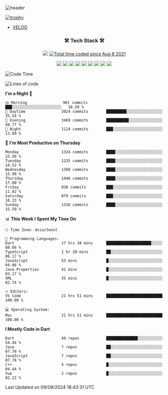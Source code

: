 <!--
**Ohgyuchan/Ohgyuchan** is a ✨ _special_ ✨ repository because its `README.md` (this file) appears on your GitHub profile.

Here are some ideas to get you started:

- 🔭 I’m currently working on ...
- 🌱 I’m currently learning ...
- 👯 I’m looking to collaborate on ...
- 🤔 I’m looking for help with ...
- 💬 Ask me about ...
- 📫 How to reach me: ...
- 😄 Pronouns: ...
- ⚡ Fun fact: ...
-->
![header](https://capsule-render.vercel.app/api?type=soft&color=auto&height=150&section=header&text=Ohgyuchan&fontSize=80&animation=twinkling)

[![trophy](https://github-profile-trophy.vercel.app/?username=Ohgyuchan&column=-1)](https://github.com/ryo-ma/github-profile-trophy)

<!-- ### Hi there 👋 -->
  * [VELOG](https://velog.io/@terman)



<h3 align="center"><b>🛠 Tech Stack 🛠</b></h3>

<p align="center">
<a href="https://hits.seeyoufarm.com"><img src="https://hits.seeyoufarm.com/api/count/incr/badge.svg?url=https%3A%2F%2Fgithub.com%2FOhgyuchan&count_bg=%2379C83D&title_bg=%23555555&icon=&icon_color=%23E7E7E7&title=visitors+%F0%9F%99%8C&edge_flat=false"/></a> <a href="https://wakatime.com/@9d35e6a9-2400-4e9b-b741-9597e6de1373"><img src="https://wakatime.com/badge/user/9d35e6a9-2400-4e9b-b741-9597e6de1373.svg" alt="Total time coded since Aug 8 2021" /></a></p>


<p align="center">
<img src="https://img.shields.io/badge/HTML5-E34F26?style=flat-square&logo=HTML5&logoColor=white"/></a>
<img src="https://img.shields.io/badge/CSS3-1572B6?style=flat-square&logo=CSS3&logoColor=white"/></a>
<img src="https://img.shields.io/badge/JavaScript-F7DF1E?style=flat-square&logo=JavaScript&logoColor=white"/></a>
<!-- <img src="https://img.shields.io/badge/Node.js-339933?style=flat-square&logo=Node.js&logoColor=white"/></a> &nbsp -->
<img src="https://img.shields.io/badge/Android-3DDC84?style=flat-square&logo=Android&logoColor=white"/></a> 
<img src="https://img.shields.io/badge/Flutter-02569B?style=flat-square&logo=Flutter&logoColor=white"></a> 
<img src="https://img.shields.io/badge/Dart-0175C2?style=flat-square&logo=Dart&logoColor=white"></a> 
<!-- <img src="https://img.shields.io/badge/R-0175C2?style=flat-square&logo=R&logoColor=white"></a> &nbsp -->
<!-- <img src="https://img.shields.io/badge/MongoDB-47A248?style=flat-square&logo=MongoDB&logoColor=white"/></a> &nbsp -->
<!-- <img src="https://img.shields.io/badge/MySQL-4479A1?style=flat-square&logo=MySQL&logoColor=white"/></a> &nbsp -->
<img src="https://img.shields.io/badge/c++-00599C?style=flat-square&logo=c%2B%2B&logoColor=white"/></a> 
<img src="https://img.shields.io/badge/python-0175C2?style=flat-square&logo=python&logoColor=white"></a> 
<img src="https://img.shields.io/badge/github-181717?style=flat-square&logo=github&logoColor=white"></a> 
<!-- <img src="https://img.shields.io/badge/unity-FCC624?style=flat-square&logo=unity&logoColor=black"></a>  -->
<!-- <img src="https://img.shields.io/badge/Amazon AWS-232F3E?style=flat-square&logo=Amazon%20AWS&logoColor=white"/></a> &nbsp -->
</p></b>

<!-- <h3 align="center"><b>⚡️ Stats ⚡️</b></h3> -->

<!-- ![Terman's GitHub stats](https://github-readme-stats.vercel.app/api?username=Ohgyuchan&count_private=true&show_icons=true&theme=buefy) -->
  
<!--START_SECTION:waka-->
![Code Time](http://img.shields.io/badge/Code%20Time-2%2C151%20hrs%2014%20mins-blue)

![Lines of code](https://img.shields.io/badge/From%20Hello%20World%20I%27ve%20Written-30.2%20million%20lines%20of%20code-blue)

**I'm a Night 🦉** 

```text
🌞 Morning                901 commits         ███░░░░░░░░░░░░░░░░░░░░░░   10.59 % 
🌆 Daytime                3024 commits        █████████░░░░░░░░░░░░░░░░   35.54 % 
🌃 Evening                3469 commits        ██████████░░░░░░░░░░░░░░░   40.77 % 
🌙 Night                  1114 commits        ███░░░░░░░░░░░░░░░░░░░░░░   13.09 % 
```
📅 **I'm Most Productive on Thursday** 

```text
Monday                   1324 commits        ████░░░░░░░░░░░░░░░░░░░░░   15.56 % 
Tuesday                  1235 commits        ████░░░░░░░░░░░░░░░░░░░░░   14.52 % 
Wednesday                1360 commits        ████░░░░░░░░░░░░░░░░░░░░░   15.98 % 
Thursday                 1446 commits        ████░░░░░░░░░░░░░░░░░░░░░   17.00 % 
Friday                   938 commits         ███░░░░░░░░░░░░░░░░░░░░░░   11.02 % 
Saturday                 879 commits         ███░░░░░░░░░░░░░░░░░░░░░░   10.33 % 
Sunday                   1326 commits        ████░░░░░░░░░░░░░░░░░░░░░   15.59 % 
```


📊 **This Week I Spent My Time On** 

```text
🕑︎ Time Zone: Asia/Seoul

💬 Programming Languages: 
Dart                     17 hrs 38 mins      ████████████████████░░░░░   80.66 % 
TypeScript               1 hr 20 mins        ██░░░░░░░░░░░░░░░░░░░░░░░   06.17 % 
JavaScript               53 mins             █░░░░░░░░░░░░░░░░░░░░░░░░   04.06 % 
Java Properties          41 mins             █░░░░░░░░░░░░░░░░░░░░░░░░   03.17 % 
XML                      35 mins             █░░░░░░░░░░░░░░░░░░░░░░░░   02.74 % 

🔥 Editors: 
VS Code                  21 hrs 51 mins      █████████████████████████   100.00 % 

💻 Operating System: 
Mac                      21 hrs 51 mins      █████████████████████████   100.00 % 
```

**I Mostly Code in Dart** 

```text
Dart                     49 repos            ██████████████░░░░░░░░░░░   54.44 % 
Java                     7 repos             ██░░░░░░░░░░░░░░░░░░░░░░░   07.78 % 
JavaScript               7 repos             ██░░░░░░░░░░░░░░░░░░░░░░░   07.78 % 
C++                      4 repos             █░░░░░░░░░░░░░░░░░░░░░░░░   04.44 % 
Vue                      2 repos             █░░░░░░░░░░░░░░░░░░░░░░░░   02.22 % 
```




 Last Updated on 09/09/2024 18:43:31 UTC
<!--END_SECTION:waka-->
